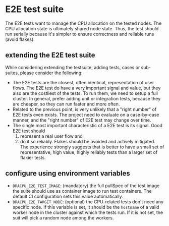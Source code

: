 # E2E test suite

The E2E tests want to manage the CPU allocation on the tested nodes.
The CPU allocation state is ultimately shared node state. Thus, the test should run serially
because it's simpler to ensure correctness and reliable runs (avoid flakes).

## extending the E2E test suite

While considering extending the testsuite, adding tests, cases or sub-suites, please consider the following:

- The E2E tests are the closest, often identical, representation of user flows. The E2E test do have a very important
  signal and value, but they also are the costliest of the tests. To run them, we need to setup a full cluster.
  In general, prefer adding unit or integration tests, because they are cheaper, so they can run faster and more often.
- Related to the previous point, is very unlikely that a "right number" of E2E tests even exists.
  The project need to evaluate on a case-by-case manner, and the "right number" of E2E test may change over time.
- The single most important characteristic of a E2E test is its signal. Good E2E test should
  1. represent a real user flow and
  1. do it so reliably.
     Flakes should be avoided and actively mitigated. The experience strongly suggests that is better to have a small
     set of representative, high value, highly reliably tests than a larger set of flakier tests.

## configure using environment variables

- `DRACPU_E2E_TEST_IMAGE`: (mandatory) the full pullSpec of the test image the suite should
  use as container image to run test containers. The default CI configuration sets this
  value automatically.
- `DRACPU_E2E_TARGET_NODE`: (optional) the CPU-related tests don't need any specific node.
  If this variable is set, it should be the `hostname` of a valid worker node in
  the cluster against which the tests run.
  If it is not set, the suit will pick a random node among the workers.
